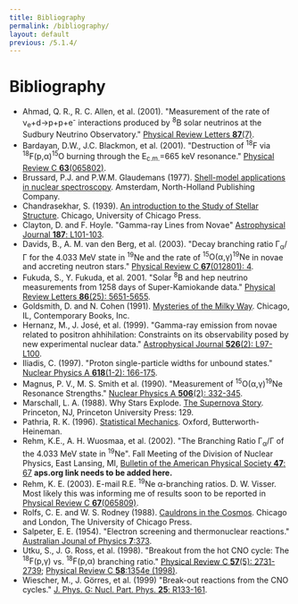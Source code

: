 ```yaml
---
title: Bibliography
permalink: /bibliography/
layout: default
previous: /5.1.4/
---
```


# Bibliography

* <a name="ahmed">Ahmad, Q. R., R. C. Allen, et al. (2001)</a>. "Measurement
  of the rate of ν<sub>e</sub>+d→p+p+e<sup>-</sup> interactions produced by
  <sup>8</sup>B solar neutrinos at the Sudbury Neutrino Observatory."
  [Physical Review
  Letters __87__(7)](http://dx.doi.org/10.1103/PhysRevLett.87.071301).
* <a name="bardayan01">Bardayan, D.W., J.C. Blackmon, et al. (2001)</a>.
  "Destruction of <sup>18</sup>F via
  <span class="nowrap"><sup>18</sup>F(p,α)<sup>15</sup>O</span> burning
  through the E<sub>c.m.</sub>=665 keV resonance." [Physical Review C
  __63__(065802)](http://dx.doi.org/10.1103/PhysRevC.63.065802).
* <a name="brussard">Brussard, P.J. and P.W.M. Glaudemans (1977)</a>.
  [Shell-model applications in nuclear
  spectroscopy](http://isbndb.com/book/shell_model_applications_in_nuclear_spectroscopy).
  Amsterdam, North-Holland Publishing Company.
* <a name="chandrasekhar">Chandrasekhar, S. (1939)</a>. [An
  introduction to the Study of Stellar
  Structure](http://isbndb.com/book/introduction_to_the_study_of_stellar_structure).
  Chicago, University of Chicago Press.
* <a name="clayton">Clayton, D. and F. Hoyle</a>. "Gamma-ray Lines from Novae"
  [Astrophysical Journal __187__: L101-103](http://dx.doi.org/10.1086/181406).
* <a name="davids">Davids, B., A. M. van den Berg, et al. (2003)</a>. "Decay
  branching ratio Γ<sub>α</sub>/Γ for the 4.033 MeV state in <sup>19</sup>Ne
  and the rate of
  <span class="nowrap"><sup>15</sup>O(α,γ)<sup>19</sup>Ne</span> in novae and
  accreting neutron stars." [Physical Review C
  __67__(012801): 4](http://dx.doi.org/10.1103/PhysRevC.67.012801).
* <a name="fukuda">Fukuda, S., Y. Fukuda, et al. 2001</a>. "Solar
  <sup>8</sup>B and hep neutrino measurements from 1258 days of
  Super-Kamiokande data." [Physical Review Letters __86__(25):
  5651-5655](http://dx.doi.org/10.1103/PhysRevLett.86.5651).
* <a name="goldsmith">Goldsmith, D. and N. Cohen (1991)</a>. [Mysteries of the
  Milky Way](http://isbndb.com/book/mysteries_of_the_milky_way). Chicago, IL,
  Contemporary Books, Inc.
* <a name="hernanz">Hernanz, M., J. José, et al. (1999)</a>. "Gamma-ray
  emission from novae related to positron ahhihilation: Constraints on its
  observability posed by new experimental nuclear data." [Astrophysical
  Journal __526__(2): L97-L100](http://dx.doi.org/10.1086/312372).
* <a name="iliadis97">Iliadis, C. (1997)</a>. "Proton single-particle widths
  for unbound states." [Nuclear Physics A __618__(1-2):
  166-175](http://dx.doi.org/10.1016/S0375-9474(97)00065-1).
* <a name="magnus90">Magnus, P. V., M. S. Smith et al. (1990)</a>.
  "Measurement of <sup>15</sup>O(α,γ)<sup>19</sup>Ne Resonance Strengths."
  [Nuclear Physics A __506__(2):
  332-345](http://dx.doi.org/10.1016/0375-9474(90)90390-8).
* <a name="marschall">Marschall, L. A. (1988)</a>. Why Stars Explode. [The 
  Supernova Story](http://isbndb.com/book/the_supernova_story). Princeton, NJ,
  Princeton University Press: 129.
* <a name="pathria">Pathria, R. K. (1996)</a>. [Statistical
  Mechanics](http://store.elsevier.com/product.jsp?isbn=9780080541716&pagename=search).
  Oxford, Butterworth-Heineman.
* <a name="rehm02">Rehm, K.E., A. H. Wuosmaa, et al. (2002)</a>. "The
  Branching Ratio Γ<sub>α</sub>/Γ of the 4.033 MeV state in <sup>19</sup>Ne".
  Fall Meeting of the Division of Nuclear Physics, East Lansing, MI, [Bulletin
  of the American Physical Society __47__: 67](./#rehm02) __aps.org link needs to be
  added here.__
* <a name="rehm03">Rehm, K. E. (2003)</a>. E-mail R.E. <sup>19</sup>Ne α-branching
  ratios. D. W. Visser. <span class="correction">Most likely this was informing me of results soon to
  be reported in [Physical Review C
  __67__(065809)](http://dx.doi.org/10.1103/PhysRevC.67.065809).</span>
* <a name="rolfs">Rolfs, C. E. and W. S. Rodney (1988)</a>. [Cauldrons in the
  Cosmos](http://isbndb.com/book/cauldrons_in_the_cosmos_a01). Chicago and
  London, The University of Chicago Press.
* <a name="salpeter">Salpeter, E. E. (1954)</a>. "Electron screening and
  thermonuclear reactions." [Australian Jounal of
  Physics __7__:373](http://dx.doi.org/10.1071/PH540373).
* <a name="utku">Utku, S., J. G. Ross, et al. (1998)</a>. "Breakout from the
  hot CNO cycle: The <span class="nowrap"><sup>18</sup>F(p,γ)</span> vs.
  <span class="nowrap"><sup>18</sup>F(p,α)</span> branching ratio." [Physical 
  Review C __57__(5): 2731-2739](http://dx.doi.org/10.1103/PhysRevC.57.2731); 
  [Physical Review C __58__:1354e
  (1998)](http://dx.doi.org/10.1103/PhysRevC.58.1354).
* <a name="weischer">Wiescher, M., J. Görres, et al. (1999)</a> "Break-out
  reactions from the CNO cycles." [J. Phys. G: Nucl. Part. Phys. 
  __25__: R133-161](http://dx.doi.org/10.1088/0954-3899/25/6/201).